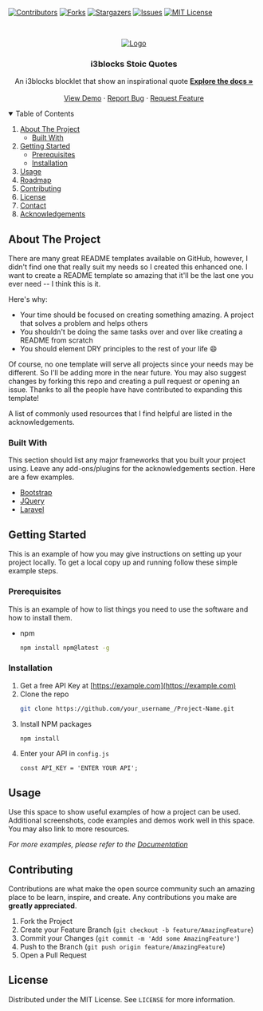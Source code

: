 <!-- PROJECT SHIELDS -->
<!--
*** I'm using markdown "reference style" links for readability.
*** Reference links are enclosed in brackets [ ] instead of parentheses ( ).
*** See the bottom of this document for the declaration of the reference variables
*** for contributors-url, forks-url, etc. This is an optional, concise syntax you may use.
*** https://www.markdownguide.org/basic-syntax/#reference-style-links
-->
[![Contributors][contributors-shield]][contributors-url]
[![Forks][forks-shield]][forks-url]
[![Stargazers][stars-shield]][stars-url]
[![Issues][issues-shield]][issues-url]
[![MIT License][license-shield]][license-url]



<!-- PROJECT LOGO -->
<br />
<p align="center">
  <a href="https://github.com/miguel5/i3blocks-stoic-quote">
    <img src="https://facs2017.di.uminho.pt/sites/default/files/logo_UMEENG_sem_nome.jpg" alt="Logo">
  </a>

  <h3 align="center">i3blocks Stoic Quotes</h3>

  <p align="center">
    An i3blocks blocklet that show an inspirational quote
    <a href="https://github.com/miguel5/i3blocks-stoic-quote"><strong>Explore the docs »</strong></a>
    <br />
    <br />
    <a href="https://github.com/miguel5/i3blocks-stoic-quote">View Demo</a>
    ·
    <a href="https://github.com/miguel5/i3blocks-stoic-quote/issues">Report Bug</a>
    ·
    <a href="https://github.com/miguel5/i3blocks-stoic-quote/issues">Request Feature</a>
  </p>
</p>



<!-- TABLE OF CONTENTS -->
<details open="open">
  <summary>Table of Contents</summary>
  <ol>
    <li>
      <a href="#about-the-project">About The Project</a>
      <ul>
        <li><a href="#built-with">Built With</a></li>
      </ul>
    </li>
    <li>
      <a href="#getting-started">Getting Started</a>
      <ul>
        <li><a href="#prerequisites">Prerequisites</a></li>
        <li><a href="#installation">Installation</a></li>
      </ul>
    </li>
    <li><a href="#usage">Usage</a></li>
    <li><a href="#roadmap">Roadmap</a></li>
    <li><a href="#contributing">Contributing</a></li>
    <li><a href="#license">License</a></li>
    <li><a href="#contact">Contact</a></li>
    <li><a href="#acknowledgements">Acknowledgements</a></li>
  </ol>
</details>



<!-- ABOUT THE PROJECT -->
## About The Project


There are many great README templates available on GitHub, however, I didn't find one that really suit my needs so I created this enhanced one. I want to create a README template so amazing that it'll be the last one you ever need -- I think this is it.

Here's why:
* Your time should be focused on creating something amazing. A project that solves a problem and helps others
* You shouldn't be doing the same tasks over and over like creating a README from scratch
* You should element DRY principles to the rest of your life :smile:

Of course, no one template will serve all projects since your needs may be different. So I'll be adding more in the near future. You may also suggest changes by forking this repo and creating a pull request or opening an issue. Thanks to all the people have have contributed to expanding this template!

A list of commonly used resources that I find helpful are listed in the acknowledgements.

### Built With

This section should list any major frameworks that you built your project using. Leave any add-ons/plugins for the acknowledgements section. Here are a few examples.
* [Bootstrap](https://getbootstrap.com)
* [JQuery](https://jquery.com)
* [Laravel](https://laravel.com)



<!-- GETTING STARTED -->
## Getting Started

This is an example of how you may give instructions on setting up your project locally.
To get a local copy up and running follow these simple example steps.

### Prerequisites

This is an example of how to list things you need to use the software and how to install them.
* npm
  ```sh
  npm install npm@latest -g
  ```

### Installation

1. Get a free API Key at [https://example.com](https://example.com)
2. Clone the repo
   ```sh
   git clone https://github.com/your_username_/Project-Name.git
   ```
3. Install NPM packages
   ```sh
   npm install
   ```
4. Enter your API in `config.js`
   ```JS
   const API_KEY = 'ENTER YOUR API';
   ```



<!-- USAGE EXAMPLES -->
## Usage

Use this space to show useful examples of how a project can be used. Additional screenshots, code examples and demos work well in this space. You may also link to more resources.

_For more examples, please refer to the [Documentation](https://example.com)_



<!-- CONTRIBUTING -->
## Contributing

Contributions are what make the open source community such an amazing place to be learn, inspire, and create. Any contributions you make are **greatly appreciated**.

1. Fork the Project
2. Create your Feature Branch (`git checkout -b feature/AmazingFeature`)
3. Commit your Changes (`git commit -m 'Add some AmazingFeature'`)
4. Push to the Branch (`git push origin feature/AmazingFeature`)
5. Open a Pull Request



<!-- LICENSE -->
## License

Distributed under the MIT License. See `LICENSE` for more information.


<!-- MARKDOWN LINKS & IMAGES -->
[contributors-shield]: https://img.shields.io/github/contributors/miguel5/i3blocks-stoic-quote.svg?style=for-the-badge
[contributors-url]: https://github.com/miguel5/i3blocks-stoic-quote/graphs/contributors
[forks-shield]: https://img.shields.io/github/forks/miguel5/i3blocks-stoic-quote.svg?style=for-the-badge
[forks-url]: https://github.com/miguel5/i3blocks-stoic-quote/network/members
[stars-shield]: https://img.shields.io/github/stars/miguel5/i3blocks-stoic-quote.svg?style=for-the-badge
[stars-url]: https://github.com/miguel5/i3blocks-stoic-quote/stargazers
[issues-shield]: https://img.shields.io/github/issues/miguel5/i3blocks-stoic-quote.svg?style=for-the-badge
[issues-url]: https://github.com/miguel5/i3blocks-stoic-quote/issues
[license-shield]: https://img.shields.io/github/license/miguel5/i3blocks-stoic-quote.svg?style=for-the-badge
[license-url]: https://github.com/miguel5/i3blocks-stoic-quote/blob/master/LICENSE.txt
[uminho-eng]: https://facs2017.di.uminho.pt/sites/default/files/logo_UMEENG_sem_nome.jpg
